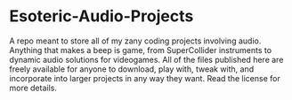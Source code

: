 # Esoteric-Audio-Projects
A repo meant to store all of my zany coding projects involving audio. Anything that makes a beep is game, from SuperCollider instruments to dynamic audio solutions for videogames.
All of the files published here are freely available for anyone to download, play with, tweak with, and incorporate into larger projects in any way they want. Read the license for more
details.
